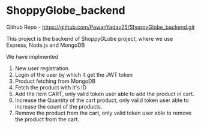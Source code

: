 # ShoppyGlobe_backend

Github Repo - https://github.com/PawanYadav25/ShoppyGlobe_backend.git

This project is the backend of ShoppyGLobe project, where we use Express, Node.js and MongoDB

We have implmented 
1. New user registration
2. Login of the user by which it get the JWT token
3. Product fetching from MongoDB
4. Fetch the product with it's ID
5. Add the item CART, only valid token user able to add the product in cart.
6. Increase the Quantity of the cart product, only valid token user able to increase the count of the products.
7. Remove the product from the cart, only valid token user able to remove the product from the cart.
